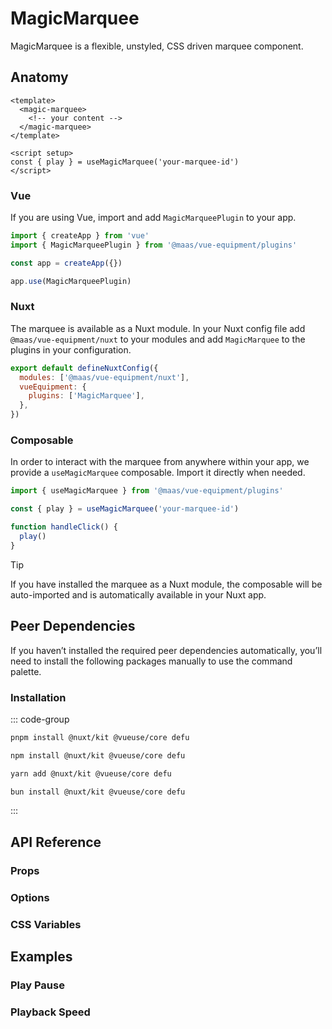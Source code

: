 # MagicMarquee

MagicMarquee is a flexible, unstyled, CSS driven marquee component.

<ComponentPreview src="./demo/DefaultDemo.vue" />

<!--@include: @/apps/docs/src/content/snippets/overview.md-->

## Anatomy

```vue
<template>
  <magic-marquee>
    <!-- your content -->
  </magic-marquee>
</template>

<script setup>
const { play } = useMagicMarquee('your-marquee-id')
</script>
```

<!--@include: @/apps/docs/src/content/snippets/installation.md-->

### Vue

If you are using Vue, import and add `MagicMarqueePlugin` to your app.

```js
import { createApp } from 'vue'
import { MagicMarqueePlugin } from '@maas/vue-equipment/plugins'

const app = createApp({})

app.use(MagicMarqueePlugin)
```

### Nuxt

The marquee is available as a Nuxt module. In your Nuxt config file add `@maas/vue-equipment/nuxt` to your modules and add `MagicMarquee` to the plugins in your configuration.

```js
export default defineNuxtConfig({
  modules: ['@maas/vue-equipment/nuxt'],
  vueEquipment: {
    plugins: ['MagicMarquee'],
  },
})
```

### Composable

In order to interact with the marquee from anywhere within your app, we provide a `useMagicMarquee` composable. Import it directly when needed.

```js
import { useMagicMarquee } from '@maas/vue-equipment/plugins'

const { play } = useMagicMarquee('your-marquee-id')

function handleClick() {
  play()
}
```

> [!TIP]
> If you have installed the marquee as a Nuxt module, the composable will be auto-imported and is automatically available in your Nuxt app.

## Peer Dependencies

If you haven’t installed the required peer dependencies automatically, you’ll need to install the following packages manually to use the command palette.

<ProseTable
  :columns="[
    { label: 'Package'},
  ]"
  :rows="[
    {
      items: [
        {
          label: '[@nuxt/kit](https://www.npmjs.com/package/@nuxt/kit)'
        }
      ]
    },
    {
      items: [
        {
          label: '[@vueuse/core](https://www.npmjs.com/package/@vueuse/core)'
        }
      ]
    },
     {
      items: [
        {
          label: '[defu](https://www.npmjs.com/package/defu)'
        }
      ]
    },
  ]"
/>

### Installation

::: code-group

```sh [pnpm]
pnpm install @nuxt/kit @vueuse/core defu
```

```sh [npm]
npm install @nuxt/kit @vueuse/core defu
```

```sh [yarn]
yarn add @nuxt/kit @vueuse/core defu
```

```sh [bun]
bun install @nuxt/kit @vueuse/core defu
```

:::

## API Reference

### Props

<ProseTable 
  :columns="[
    { label: 'Prop' },
    { label: 'Type' },
    { label: 'Required' }
  ]"
  :rows="[
    {
      items: [
        {
          label: 'id',
          description: 'Providing an id is required. Can either be a string or a ref.'
        },
        {
          label: 'MaybeRef\<string\>',
          escape: true
        },
        {
          label: 'true'
        }
      ]
    },
    {
      items: [
        {
          label: 'options',
          description: 'Refer to the [options table](#options) for details.'
        },
        {
          label: 'MagicMenuOptions'
        },
        {
          label: 'false'
        }
      ]
    },
  ]"
/>

### Options

<ProseTable 
  :columns="[
    { label: 'Option' },
    { label: 'Type' },
    { label: 'Default' }
  ]"
  :rows="[
    {
      items: [
        { 
          label: 'direction',
          description: 'Set the animation direction.'
        },
        { 
          label: 'string',
          description: '\'reverse\' | \'normal\'' 
        },
        { 
          label: 'normal'
        }
      ]
    },
    {
      items: [
        { 
          label: 'speed',
          description: 'Set the animation speed.'
        },
        { 
          label: 'number' 
          },
        { 
          label: '1' 
          }
      ]
    }
  ]"
/>

### CSS Variables

<ProseTable 
  :columns="[
    { label: 'Variable' },
    { label: 'Default' }
  ]"
  :rows="[
    {
      items: [
        { label: '--magic-marquee-justify-content' },
        { label: 'flex-start' }
      ]
    },
    {
      items: [
        { label: '--magic-marquee-align-items' },
        { label: 'baseline' }
      ]
    },
    {
      items: [
        { label: '--magic-marquee-gap' },
        { label: '1rem' }
      ]
    },
    {
      items: [
        { label: '--magic-marquee-content-width' },
        { label: 'unset' }
      ]
    }
  ]"
/>

## Examples

### Play Pause

<component-preview src="./demo/PlayPauseDemo.vue" />

### Playback Speed

<component-preview src="./demo/PlaybackSpeedDemo.vue" />
